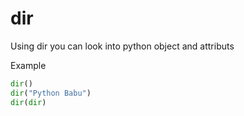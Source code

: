 # dir

Using dir you can look into python object and attributs

Example

```python
dir()
dir("Python Babu")
dir(dir)
```